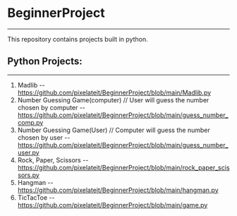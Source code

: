 # BeginnerProject
-----------------------
This repository contains projects built in python.
## Python Projects:
-----------------------
  1. Madlib -- https://github.com/pixelateit/BeginnerProject/blob/main/Madlib.py
  2. Number Guessing Game(computer) // User will guess the number chosen by computer -- https://github.com/pixelateit/BeginnerProject/blob/main/guess_number_comp.py
  3. Number Guessing Game(User) // Computer will guess the number chosen by user -- https://github.com/pixelateit/BeginnerProject/blob/main/guess_number_user.py
  4. Rock, Paper, Scissors -- https://github.com/pixelateit/BeginnerProject/blob/main/rock_paper_scissors.py
  5. Hangman -- https://github.com/pixelateit/BeginnerProject/blob/main/hangman.py
  6. TicTacToe --https://github.com/pixelateit/BeginnerProject/blob/main/game.py
